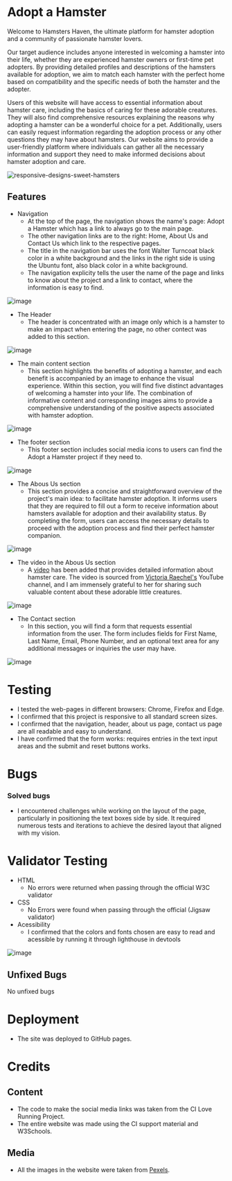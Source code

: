 # Adopt a Hamster

Welcome to Hamsters Haven, the ultimate platform for hamster adoption and a community of passionate hamster lovers.

Our target audience includes anyone interested in welcoming a hamster into their life, whether they are experienced hamster owners or first-time pet adopters. By providing detailed profiles and descriptions of the hamsters available for adoption, we aim to match each hamster with the perfect home based on compatibility and the specific needs of both the hamster and the adopter.

Users of this website will have access to essential information about hamster care, including the basics of caring for these adorable creatures. They will also find comprehensive resources explaining the reasons why adopting a hamster can be a wonderful choice for a pet. Additionally, users can easily request information regarding the adoption process or any other questions they may have about hamsters. Our website aims to provide a user-friendly platform where individuals can gather all the necessary information and support they need to make informed decisions about hamster adoption and care.

![responsive-designs-sweet-hamsters](https://github.com/ketheleenbazan/sweet-hamsters/assets/75014452/d1f387fa-8488-40bf-afbd-b3db3b4761ca)

## Features

- Navigation
  - At the top of the page, the navigation shows the name's page: Adopt a Hamster which has a link to always go to the main page.
  - The other navigation links are to the right: Home, About Us and Contact Us which link to the respective pages.
  - The title in the navigation bar uses the font Walter Turncoat black color in a white background and the links in the right side is using the Ubuntu font, also black color in a white background.
  - The navigation explicity tells the user the name of the page and links to know about the project and a link to contact, where the information is easy to find.
              
![image](https://github.com/ketheleenbazan/sweet-hamsters/assets/75014452/d8aea65f-ac0e-4e03-b1eb-422de7ad3044)

- The Header
  - The header is concentrated with an image only which is a hamster to make an impact when entering the page, no other contect was added to this section.
              
![image](https://github.com/ketheleenbazan/sweet-hamsters/assets/75014452/ade6589d-1ab8-4d61-beec-dfe33b9693c3)

- The main content section
  -  This section highlights the benefits of adopting a hamster, and each benefit is accompanied by an image to enhance the visual experience. Within this section, you will find five distinct advantages of welcoming a hamster into your life. The combination of informative content and corresponding images aims to provide a comprehensive understanding of the positive aspects associated with hamster adoption.

![image](https://github.com/ketheleenbazan/sweet-hamsters/assets/75014452/75002773-1c88-459c-a9af-a1b04a3f1974)

- The footer section
  - This footer section includes social media icons to users can find the Adopt a Hamster project if they need to.

![image](https://github.com/ketheleenbazan/sweet-hamsters/assets/75014452/d9c882ed-b5e7-4480-bca2-72159461f66c)

- The Abous Us section
  - This section provides a concise and straightforward overview of the project's main idea: to facilitate hamster adoption. It informs users that they are required to fill out a form to receive information about hamsters available for adoption and their availability status. By completing the form, users can access the necessary details to proceed with the adoption process and find their perfect hamster companion.

![image](https://github.com/ketheleenbazan/sweet-hamsters/assets/75014452/5e37ce1c-03af-4091-837b-ad875077497c)

- The video in the Abous Us section
  - A [video](https://www.youtube.com/watch?v=dpvhjIjNZdg&t=465s) has been added that provides detailed information about hamster care. The video is sourced from [Victoria Raechel's](https://www.youtube.com/@VictoriaRaechel) YouTube channel, and I am immensely grateful to her for sharing such valuable content about these adorable little creatures.

![image](https://github.com/ketheleenbazan/sweet-hamsters/assets/75014452/78ce3548-bd4a-47fe-88d2-3b125778d447)


- The Contact section
  - In this section, you will find a form that requests essential information from the user. The form includes fields for First Name, Last Name, Email, Phone Number, and an optional text area for any additional messages or inquiries the user may have. 

![image](https://github.com/ketheleenbazan/sweet-hamsters/assets/75014452/b737d398-794f-4455-804a-348df376a1be)

# Testing

- I tested the web-pages in different browsers: Chrome, Firefox and Edge.
- I confirmed that this project is responsive to all standard screen sizes.
- I confirmed that the navigation, header, about us page, contact us page are all readable and easy to understand.
- I have confirmed that the form works: requires entries in the text input areas and the submit and reset buttons works.

# Bugs

### Solved bugs

- I encountered challenges while working on the layout of the page, particularly in positioning the text boxes side by side. It required numerous tests and iterations to achieve the desired layout that aligned with my vision.

# Validator Testing
              
- HTML
  - No errors were returned when passing through the official W3C validator
- CSS
  - No Errors were found when passing through the official (Jigsaw validator)
- Acessibility
  - I confirmed that the colors and fonts chosen are easy to read and acessible by running it through lighthouse in devtools
 
![image](https://github.com/ketheleenbazan/sweet-hamsters/assets/75014452/3ee85cbe-58c9-43b5-86ac-69b432719dd1)
 
## Unfixed Bugs
 
No unfixed bugs
 
# Deployment
 
- The site was deployed to GitHub pages.
 
# Credits
 
## Content

- The code to make the social media links was taken from the CI Love Running Project.
- The entire website was made using the CI support material and W3Schools.

## Media

- All the images in the website were taken from [Pexels](https://www.pexels.com/search/hamster/).

 
